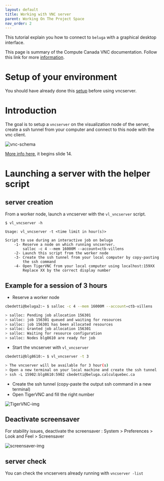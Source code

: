 ```yaml
---
layout: default
title: Working with VNC server
parent: Working On The Project Space
nav_order: 2
---
```


This tutorial explain you how to connect to `beluga` with a graphical desktop interface.

This page is summary of the Compute Canada VNC documentation. Follow this link for more [information][cc-vnc].

# Setup of your environment

You should have already done this [setup](../vncserver-setup) before using vncserver.

# Introduction

The goal is to setup a `vncserver` on the visualization node of the server, create a ssh tunnel from your computer and connect to this node with the vnc client.

![vnc-schema]({{site.baseurl}}/assets/images/vnc-schema.png)

[More info here][usermeeting-vnc], it begins slide 14.

# Launching a server with the helper script

## server creation

From a worker node, launch a vncserver with the `vl_vncserver` script.

```
$ vl_vncserver -h

Usage: vl_vncserver -t <time limit in hour(s)>

Script to use during an interactive job on beluga
    -1- Reserve a node on which running vncserver.
        salloc -c 4 --mem 16000M --account=ctb-villens
    -2- Launch this script from the worker node
    -3- Create the ssh tunnel from your local computer by copy-pasting
        the ssh command
    -4- Open TigerVNC from your local computer using localhost:159XX
        Replace XX by the correct display number
```

## Example for a session of 3 hours

- Reserve a worker node

```bash
cbedetti@beluga2:~ $ salloc -c 4 --mem 16000M --account=ctb-villens

> salloc: Pending job allocation 156301
> salloc: job 156301 queued and waiting for resources
> salloc: job 156301 has been allocated resources
> salloc: Granted job allocation 156301
> salloc: Waiting for resource configuration
> salloc: Nodes blg8610 are ready for job
```

- Start the vncserver  with `vl_vncserver`

```bash
cbedetti@blg8610:~ $ vl_vncserver -t 3

> The vncserver will be available for 3 hour(s)
> Open a new terminal on your local machine and create the ssh tunnel :
> ssh -L 15902:blg8610:5902 cbedetti@beluga.calculquebec.ca
```

- Create the ssh tunnel (copy-paste the output ssh command in a new terminal)
- Open TigerVNC and fill the right number

![TigerVNC-img]({{site.baseurl}}/assets/images/tigervnc-launch.png)

## Deactivate screensaver

For stability issues, deactivate the screensaver : System > Preferences > Look and Feel > Screensaver

![screensaver-img]({{site.baseurl}}/assets/images/screensaver.png)

## server check

You can check the vncservers already running with `vncserver -list`

[usermeeting-vnc]: http://www.hpc.mcgill.ca/downloads/user_meetings/McGillHPC-UsersMeeting-VNC-X2Go-XQuartz-20170413.pdf
[cc-vnc]: https://docs.computecanada.ca/wiki/VNC
